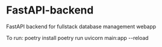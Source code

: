 # FastAPI-backend
FastAPI backend for fullstack database management webapp

To run:
poetry install
poetry run uvicorn main:app --reload

